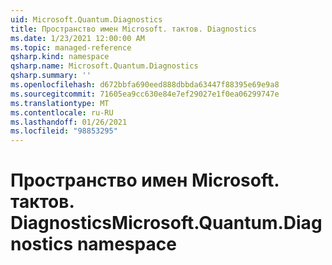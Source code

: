 ```yaml
---
uid: Microsoft.Quantum.Diagnostics
title: Пространство имен Microsoft. тактов. Diagnostics
ms.date: 1/23/2021 12:00:00 AM
ms.topic: managed-reference
qsharp.kind: namespace
qsharp.name: Microsoft.Quantum.Diagnostics
qsharp.summary: ''
ms.openlocfilehash: d672bbfa690eed888dbbda63447f88395e69e9a8
ms.sourcegitcommit: 71605ea9cc630e84e7ef29027e1f0ea06299747e
ms.translationtype: MT
ms.contentlocale: ru-RU
ms.lasthandoff: 01/26/2021
ms.locfileid: "98853295"
---
```

# <a name="microsoftquantumdiagnostics-namespace"></a><span data-ttu-id="1ba6a-102">Пространство имен Microsoft. тактов. Diagnostics</span><span class="sxs-lookup"><span data-stu-id="1ba6a-102">Microsoft.Quantum.Diagnostics namespace</span></span>



